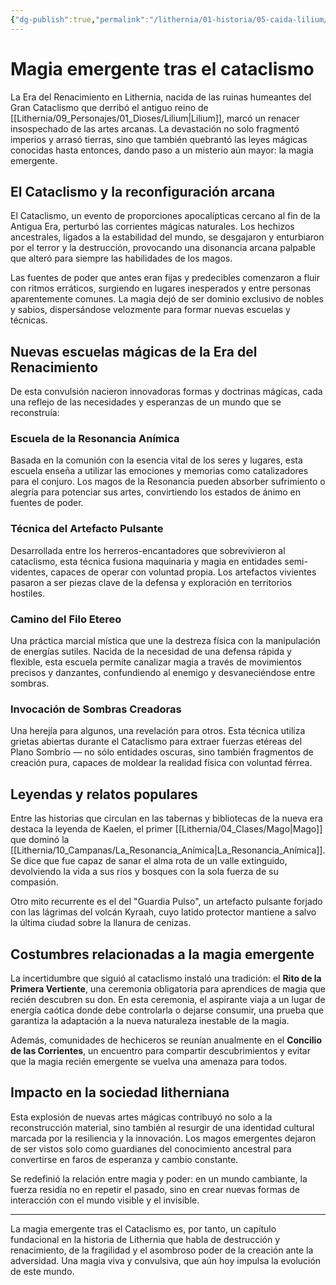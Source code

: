 ```yaml
---
{"dg-publish":true,"permalink":"/lithernia/01-historia/05-caida-lilium/magia-emergente-tras-el-cataclismo/","title":"Magia emergente tras el cataclismo","tags":["lithernia","lore","magia","cataclismo"]}
---
```


# Magia emergente tras el cataclismo

La Era del Renacimiento en Lithernia, nacida de las ruinas humeantes del Gran Cataclismo que derribó el antiguo reino de [[Lithernia/09_Personajes/01_Dioses/Lilium\|Lilium]], marcó un renacer insospechado de las artes arcanas. La devastación no solo fragmentó imperios y arrasó tierras, sino que también quebrantó las leyes mágicas conocidas hasta entonces, dando paso a un misterio aún mayor: la magia emergente.

## El Cataclismo y la reconfiguración arcana

El Cataclismo, un evento de proporciones apocalípticas cercano al fin de la Antigua Era, perturbó las corrientes mágicas naturales. Los hechizos ancestrales, ligados a la estabilidad del mundo, se desgajaron y enturbiaron por el terror y la destrucción, provocando una disonancia arcana palpable que alteró para siempre las habilidades de los magos.

Las fuentes de poder que antes eran fijas y predecibles comenzaron a fluir con ritmos erráticos, surgiendo en lugares inesperados y entre personas aparentemente comunes. La magia dejó de ser dominio exclusivo de nobles y sabios, dispersándose velozmente para formar nuevas escuelas y técnicas.

## Nuevas escuelas mágicas de la Era del Renacimiento

De esta convulsión nacieron innovadoras formas y doctrinas mágicas, cada una reflejo de las necesidades y esperanzas de un mundo que se reconstruía:

### Escuela de la Resonancia Anímica

Basada en la comunión con la esencia vital de los seres y lugares, esta escuela enseña a utilizar las emociones y memorias como catalizadores para el conjuro. Los magos de la Resonancia pueden absorber sufrimiento o alegría para potenciar sus artes, convirtiendo los estados de ánimo en fuentes de poder.

### Técnica del Artefacto Pulsante

Desarrollada entre los herreros-encantadores que sobrevivieron al cataclismo, esta técnica fusiona maquinaria y magia en entidades semi-videntes, capaces de operar con voluntad propia. Los artefactos vivientes pasaron a ser piezas clave de la defensa y exploración en territorios hostiles.

### Camino del Filo Etereo

Una práctica marcial mística que une la destreza física con la manipulación de energías sutiles. Nacida de la necesidad de una defensa rápida y flexible, esta escuela permite canalizar magia a través de movimientos precisos y danzantes, confundiendo al enemigo y desvaneciéndose entre sombras.

### Invocación de Sombras Creadoras

Una herejía para algunos, una revelación para otros. Esta técnica utiliza grietas abiertas durante el Cataclismo para extraer fuerzas etéreas del Plano Sombrío — no sólo entidades oscuras, sino también fragmentos de creación pura, capaces de moldear la realidad física con voluntad férrea.

## Leyendas y relatos populares

Entre las historias que circulan en las tabernas y bibliotecas de la nueva era destaca la leyenda de Kaelen, el primer [[Lithernia/04_Clases/Mago\|Mago]] que dominó la [[Lithernia/10_Campanas/La_Resonancia_Anímica\|La_Resonancia_Anímica]]. Se dice que fue capaz de sanar el alma rota de un valle extinguido, devolviendo la vida a sus ríos y bosques con la sola fuerza de su compasión.

Otro mito recurrente es el del "Guardia Pulso", un artefacto pulsante forjado con las lágrimas del volcán Kyraah, cuyo latido protector mantiene a salvo la última ciudad sobre la llanura de cenizas.

## Costumbres relacionadas a la magia emergente

La incertidumbre que siguió al cataclismo instaló una tradición: el **Rito de la Primera Vertiente**, una ceremonia obligatoria para aprendices de magia que recién descubren su don. En esta ceremonia, el aspirante viaja a un lugar de energía caótica donde debe controlarla o dejarse consumir, una prueba que garantiza la adaptación a la nueva naturaleza inestable de la magia.

Además, comunidades de hechiceros se reunían anualmente en el **Concilio de las Corrientes**, un encuentro para compartir descubrimientos y evitar que la magia recién emergente se vuelva una amenaza para todos.

## Impacto en la sociedad litherniana

Esta explosión de nuevas artes mágicas contribuyó no solo a la reconstrucción material, sino también al resurgir de una identidad cultural marcada por la resiliencia y la innovación. Los magos emergentes dejaron de ser vistos solo como guardianes del conocimiento ancestral para convertirse en faros de esperanza y cambio constante.

Se redefinió la relación entre magia y poder: en un mundo cambiante, la fuerza residía no en repetir el pasado, sino en crear nuevas formas de interacción con el mundo visible y el invisible.

---

La magia emergente tras el Cataclismo es, por tanto, un capítulo fundacional en la historia de Lithernia que habla de destrucción y renacimiento, de la fragilidad y el asombroso poder de la creación ante la adversidad. Una magia viva y convulsiva, que aún hoy impulsa la evolución de este mundo.
